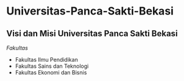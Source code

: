 Universitas-Panca-Sakti-Bekasi
==
Visi dan Misi Universitas Panca Sakti Bekasi
--
*Fakultas*
- Fakultas Ilmu Pendidikan
- Fakultas Sains dan Teknologi
- Fakultas Ekonomi dan Bisnis
